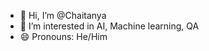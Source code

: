 - 👋 Hi, I’m @Chaitanya
- 👀 I’m interested in AI, Machine learning, QA
- 😄 Pronouns: He/Him


<!---
Chaitanya-Leo/Chaitanya-Leo is a ✨ special ✨ repository because its `README.md` (this file) appears on your GitHub profile.
You can click the Preview link to take a look at your changes.
--->
